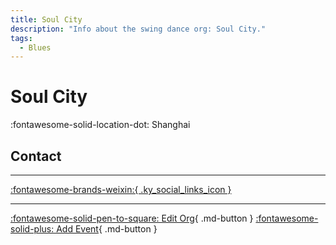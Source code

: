 ```yaml
---
title: Soul City
description: "Info about the swing dance org: Soul City."
tags:
  - Blues
---
```


# Soul City

:fontawesome-solid-location-dot: Shanghai  


## Contact


---

 [:fontawesome-brands-weixin:{ .ky_social_links_icon }](# "Soul City")

---

[:fontawesome-solid-pen-to-square: Edit Org](https://github.com/swingdance/orgs/issues/new?assignees=&labels=update+org&projects=&template=03-update_entity.yml&title=Update%20Org%3A%20zh_CN%20%E2%80%A2%20Soul%20City&region=zh_CN&id=soul-city&name=Soul%20City){ .md-button } [:fontawesome-solid-plus: Add Event](https://github.com/swingdance/events/issues/new?assignees=&labels=add+event&projects=&template=02-add_entity.yml&title=Add%20Event%3A%20zh_CN%20%E2%80%A2%20%3CName%3E&region=zh_CN&province=Shanghai&city=Shanghai&org_id=soul-city){ .md-button }
